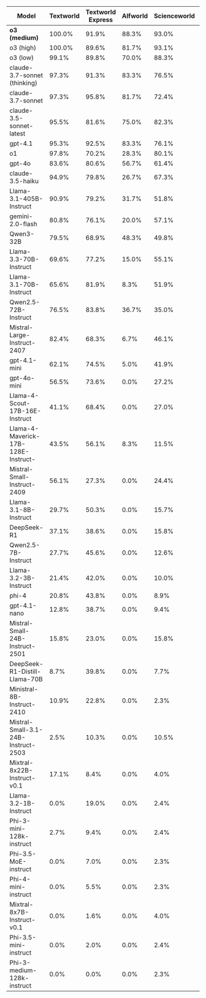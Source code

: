 <div class="table-container">
<table class="model-scores">
    <thead>
    <tr>
        <th>Model</th>
        <th>Textworld</th>
        <th>Textworld Express</th>
        <th>Alfworld</th>
        <th>Scienceworld</th>
        <th>Jericho</th>
        <th>Overall</th>
    </tr>
    </thead>
    <tbody>
    <tr>
        <td><strong>o3 (medium)</strong></td>
        <td>100.0%</td>
        <td>91.9%</td>
        <td>88.3%</td>
        <td>93.0%</td>
        <td>15.7%</td>
        <td>58.7%</td>
    </tr>
    <tr>
        <td>o3 (high)</td>
        <td>100.0%</td>
        <td>89.6%</td>
        <td>81.7%</td>
        <td>93.1%</td>
        <td>16.1%</td>
        <td>58.0%</td>
    </tr>
    <tr>
        <td>o3 (low)</td>
        <td>99.1%</td>
        <td>89.8%</td>
        <td>70.0%</td>
        <td>88.3%</td>
        <td>14.2%</td>
        <td>54.8%</td>
    </tr>
    <tr>
        <td>claude-3.7-sonnet (thinking)</td>
        <td>97.3%</td>
        <td>91.3%</td>
        <td>83.3%</td>
        <td>76.5%</td>
        <td>12.5%</td>
        <td>52.5%</td>
    </tr>
    <tr>
        <td>claude-3.7-sonnet</td>
        <td>97.3%</td>
        <td>95.8%</td>
        <td>81.7%</td>
        <td>72.4%</td>
        <td>13.0%</td>
        <td>52.1%</td>
    </tr>
    <tr>
        <td>claude-3.5-sonnet-latest</td>
        <td>95.5%</td>
        <td>81.6%</td>
        <td>75.0%</td>
        <td>82.3%</td>
        <td>9.6%</td>
        <td>50.4%</td>
    </tr>
    <tr>
        <td>gpt-4.1</td>
        <td>95.3%</td>
        <td>92.5%</td>
        <td>83.3%</td>
        <td>76.1%</td>
        <td>6.8%</td>
        <td>49.9%</td>
    </tr>
    <tr>
        <td>o1</td>
        <td>97.8%</td>
        <td>70.2%</td>
        <td>28.3%</td>
        <td>80.1%</td>
        <td>10.3%</td>
        <td>44.2%</td>
    </tr>
    <tr>
        <td>gpt-4o</td>
        <td>83.6%</td>
        <td>80.6%</td>
        <td>56.7%</td>
        <td>61.4%</td>
        <td>5.6%</td>
        <td>40.6%</td>
    </tr>
    <tr>
        <td>claude-3.5-haiku</td>
        <td>94.9%</td>
        <td>79.8%</td>
        <td>26.7%</td>
        <td>67.3%</td>
        <td>5.0%</td>
        <td>39.6%</td>
    </tr>
    <tr>
        <td>Llama-3.1-405B-Instruct</td>
        <td>90.9%</td>
        <td>79.2%</td>
        <td>31.7%</td>
        <td>51.8%</td>
        <td>6.1%</td>
        <td>36.4%</td>
    </tr>
    <tr>
        <td>gemini-2.0-flash</td>
        <td>80.8%</td>
        <td>76.1%</td>
        <td>20.0%</td>
        <td>57.1%</td>
        <td>5.4%</td>
        <td>35.0%</td>
    </tr>
    <tr>
        <td>Qwen3-32B</td>
        <td>79.5%</td>
        <td>68.9%</td>
        <td>48.3%</td>
        <td>49.8%</td>
        <td>4.0%</td>
        <td>34.3%</td>
    </tr>
    <tr>
        <td>Llama-3.3-70B-Instruct</td>
        <td>69.6%</td>
        <td>77.2%</td>
        <td>15.0%</td>
        <td>55.1%</td>
        <td>4.5%</td>
        <td>32.8%</td>
    </tr>
    <tr>
        <td>Llama-3.1-70B-Instruct</td>
        <td>65.6%</td>
        <td>81.9%</td>
        <td>8.3%</td>
        <td>51.9%</td>
        <td>5.3%</td>
        <td>32.0%</td>
    </tr>
    <tr>
        <td>Qwen2.5-72B-Instruct</td>
        <td>76.5%</td>
        <td>83.8%</td>
        <td>36.7%</td>
        <td>35.0%</td>
        <td>2.9%</td>
        <td>30.7%</td>
    </tr>
    <tr>
        <td>Mistral-Large-Instruct-2407</td>
        <td>82.4%</td>
        <td>68.3%</td>
        <td>6.7%</td>
        <td>46.1%</td>
        <td>5.8%</td>
        <td>30.3%</td>
    </tr>
    <tr>
        <td>gpt-4.1-mini</td>
        <td>62.1%</td>
        <td>74.5%</td>
        <td>5.0%</td>
        <td>41.9%</td>
        <td>3.4%</td>
        <td>27.1%</td>
    </tr>
    <tr>
        <td>gpt-4o-mini</td>
        <td>56.5%</td>
        <td>73.6%</td>
        <td>0.0%</td>
        <td>27.2%</td>
        <td>1.8%</td>
        <td>21.8%</td>
    </tr>
    <tr>
        <td>Llama-4-Scout-17B-16E-Instruct</td>
        <td>41.1%</td>
        <td>68.4%</td>
        <td>0.0%</td>
        <td>27.0%</td>
        <td>1.8%</td>
        <td>19.8%</td>
    </tr>
    <tr>
        <td>Llama-4-Maverick-17B-128E-Instruct-</td>
        <td>43.5%</td>
        <td>56.1%</td>
        <td>8.3%</td>
        <td>11.5%</td>
        <td>2.0%</td>
        <td>15.5%</td>
    </tr>
    <tr>
        <td>Mistral-Small-Instruct-2409</td>
        <td>56.1%</td>
        <td>27.3%</td>
        <td>0.0%</td>
        <td>24.4%</td>
        <td>1.4%</td>
        <td>14.8%</td>
    </tr>
    <tr>
        <td>Llama-3.1-8B-Instruct</td>
        <td>29.7%</td>
        <td>50.3%</td>
        <td>0.0%</td>
        <td>15.7%</td>
        <td>2.3%</td>
        <td>13.9%</td>
    </tr>
    <tr>
        <td>DeepSeek-R1</td>
        <td>37.1%</td>
        <td>38.6%</td>
        <td>0.0%</td>
        <td>15.8%</td>
        <td>1.0%</td>
        <td>12.4%</td>
    </tr>
    <tr>
        <td>Qwen2.5-7B-Instruct</td>
        <td>27.7%</td>
        <td>45.6%</td>
        <td>0.0%</td>
        <td>12.6%</td>
        <td>0.7%</td>
        <td>11.7%</td>
    </tr>
    <tr>
        <td>Llama-3.2-3B-Instruct</td>
        <td>21.4%</td>
        <td>42.0%</td>
        <td>0.0%</td>
        <td>10.0%</td>
        <td>1.5%</td>
        <td>10.4%</td>
    </tr>
    <tr>
        <td>phi-4</td>
        <td>20.8%</td>
        <td>43.8%</td>
        <td>0.0%</td>
        <td>8.9%</td>
        <td>1.6%</td>
        <td>10.3%</td>
    </tr>
    <tr>
        <td>gpt-4.1-nano</td>
        <td>12.8%</td>
        <td>38.7%</td>
        <td>0.0%</td>
        <td>9.4%</td>
        <td>3.6%</td>
        <td>10.0%</td>
    </tr>
    <tr>
        <td>Mistral-Small-24B-Instruct-2501</td>
        <td>15.8%</td>
        <td>23.0%</td>
        <td>0.0%</td>
        <td>15.8%</td>
        <td>1.4%</td>
        <td>8.8%</td>
    </tr>
    <tr>
        <td>DeepSeek-R1-Distill-Llama-70B</td>
        <td>8.7%</td>
        <td>39.8%</td>
        <td>0.0%</td>
        <td>7.7%</td>
        <td>1.3%</td>
        <td>8.4%</td>
    </tr>
    <tr>
        <td>Ministral-8B-Instruct-2410</td>
        <td>10.9%</td>
        <td>22.8%</td>
        <td>0.0%</td>
        <td>2.3%</td>
        <td>0.4%</td>
        <td>4.6%</td>
    </tr>
    <tr>
        <td>Mistral-Small-3.1-24B-Instruct-2503</td>
        <td>2.5%</td>
        <td>10.3%</td>
        <td>0.0%</td>
        <td>10.5%</td>
        <td>0.8%</td>
        <td>4.5%</td>
    </tr>
    <tr>
        <td>Mixtral-8x22B-Instruct-v0.1</td>
        <td>17.1%</td>
        <td>8.4%</td>
        <td>0.0%</td>
        <td>4.0%</td>
        <td>0.4%</td>
        <td>3.7%</td>
    </tr>
    <tr>
        <td>Llama-3.2-1B-Instruct</td>
        <td>0.0%</td>
        <td>19.0%</td>
        <td>0.0%</td>
        <td>2.4%</td>
        <td>0.6%</td>
        <td>3.3%</td>
    </tr>
    <tr>
        <td>Phi-3-mini-128k-instruct</td>
        <td>2.7%</td>
        <td>9.4%</td>
        <td>0.0%</td>
        <td>2.4%</td>
        <td>0.3%</td>
        <td>2.2%</td>
    </tr>
    <tr>
        <td>Phi-3.5-MoE-instruct</td>
        <td>0.0%</td>
        <td>7.0%</td>
        <td>0.0%</td>
        <td>2.3%</td>
        <td>0.4%</td>
        <td>1.7%</td>
    </tr>
    <tr>
        <td>Phi-4-mini-instruct</td>
        <td>0.0%</td>
        <td>5.5%</td>
        <td>0.0%</td>
        <td>2.3%</td>
        <td>0.5%</td>
        <td>1.5%</td>
    </tr>
    <tr>
        <td>Mixtral-8x7B-Instruct-v0.1</td>
        <td>0.0%</td>
        <td>1.6%</td>
        <td>0.0%</td>
        <td>4.0%</td>
        <td>0.3%</td>
        <td>1.3%</td>
    </tr>
    <tr>
        <td>Phi-3.5-mini-instruct</td>
        <td>0.0%</td>
        <td>2.0%</td>
        <td>0.0%</td>
        <td>2.4%</td>
        <td>0.5%</td>
        <td>1.0%</td>
    </tr>
    <tr>
        <td>Phi-3-medium-128k-instruct</td>
        <td>0.0%</td>
        <td>0.0%</td>
        <td>0.0%</td>
        <td>2.3%</td>
        <td>0.3%</td>
        <td>0.7%</td>
    </tr>
    </tbody>
</table>
</div>
